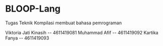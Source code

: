 # BLOOP-Lang
Tugas Teknik Kompilasi membuat bahasa pemrograman

Viktoria Jati Kinasih -- 4611419081
Muhammad Afif         -- 4611419092
Kartika Fanya         -- 4611419093
